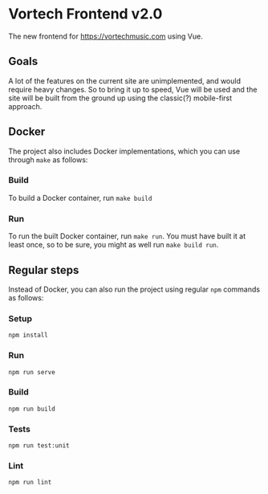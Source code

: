 # Vortech Frontend v2.0

The new frontend for https://vortechmusic.com using Vue.

## Goals

A lot of the features on the current site are unimplemented, and would require heavy changes.
So to bring it up to speed, Vue will be used and the site will be built from the ground up
using the classic(?) mobile-first approach.

## Docker

The project also includes Docker implementations, which you can use through `make` as follows:

### Build

To build a Docker container, run `make build`

### Run

To run the built Docker container, run `make run`. You must have built it at least once, so
to be sure, you might as well run `make build run`.

## Regular steps

Instead of Docker, you can also run the project using regular `npm` commands as follows:

### Setup
```
npm install
```

### Run
```
npm run serve
```

### Build
```
npm run build
```

### Tests
```
npm run test:unit
```

### Lint
```
npm run lint
```
